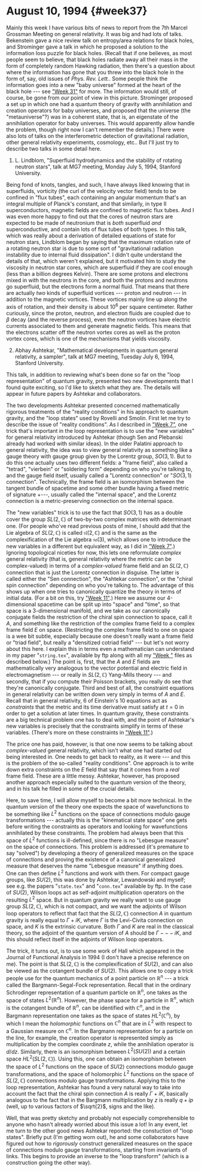 # August 10, 1994 {#week37}

Mainly this week I have various bits of news to report from the 7th
Marcel Grossman Meeting on general relativity. It was big and had lots
of talks. Bekenstein gave a nice review talk on entropy/area relations
for black holes, and Strominger gave a talk in which he proposed a
solution to the information loss puzzle for black holes. (Recall that if
one believes, as most people seem to believe, that black holes radiate
away all their mass in the form of completely random Hawking radiation,
then there's a question about where the information has gone that you
threw into the black hole in the form of, say, old issues of _Phys. Rev. Lett._. Some people think the information goes into a new "baby
universe" formed at the heart of the black hole --- see
["Week 31"](#week31) for more. The information would still, of
course, be gone from *our* point of view in this picture. Strominger
proposed a set up in which one had a quantum theory of gravity with
annihilation and creation operators for baby universes, and proposed
that the universe (the "metauniverse"?) was in a coherent state, that
is, an eigenstate of the annihilation operator for baby universes. This
would apparently allow handle the problem, though right now I can't
remember the details.) There were also lots of talks on the
interferometric detection of gravitational radiation, other general
relativity experiments, cosmology, etc.. But I'll just try to describe
two talks in some detail here.

1) L. Lindblom, "Superfluid hydrodynamics and the stability of rotating neutron stars", talk at MG7 meeting, Monday July 5, 1994, Stanford University.

Being fond of knots, tangles, and such, I have always liked knowing that
in superfluids, vorticity (the curl of the velocity vector field) tends
to be confined in "flux tubes", each containing an angular momentum
that's an integral multiple of Planck's constant, and that similarly,
in type II superconductors, magnetic fields are confined to magnetic
flux tubes. And I was even more happy to find out that the cores of
neutron stars are expected to be made of neutronium that is *both*
superfluid *and* superconductive, and contain lots of flux tubes of both
types. In this talk, which was really about a derivation of detailed
equations of state for neutron stars, Lindblom began by saying that the
maximum rotation rate of a rotating neutron star is due to some sort of
"gravitational radiation instability due to internal fluid
dissipation". I didn't quite understand the details of that, which
weren't explained, but it motivated him to study the viscosity in
neutron star cores, which are superfluid if they are cool enough (less
than a billion degrees Kelvin). There are some protons and electrons
mixed in with the neutrons in the core, and both the protons and
neutrons go superfluid, but the electrons form a normal fluid. That
means that there are actually *two* kinds of superfluid vortices ---
 proton and neutron --- in addition to the magnetic vortices. These
vortices mainly line up along the axis of rotation, and their density is
about $10^6$ per square centimeter. Rather curiously, since the proton,
neutron, and electron fluids are coupled due to $\beta$ decay (and the reverse
process), even the neutron vortices have electric currents associated to
them and generate magnetic fields. This means that the electrons scatter
off the neutron vortex cores as well as the proton vortex cores, which
is one of the mechanisms that yields viscosity.

2) Abhay Ashtekar, "Mathematical developments in quantum general relativity, a sampler", talk at MG7 meeting, Tuesday July 6, 1994, Stanford University.

This talk, in addition to reviewing what's been done so far on the
"loop representation" of quantum gravity, presented two new
developments that I found quite exciting, so I'd like to sketch what
they are. The details will appear in future papers by Ashtekar and
collaborators.

The two developments Ashtekar presented concerned mathematically
rigorous treatments of the "reality conditions" in his approach to
quantum gravity, and the "loop states" used by Rovelli and Smolin.
First let me try to describe the issue of "reality conditions". As I
described in ["Week 7"](#week7), one trick that's important in the
loop representation is to use the "new variables" for general
relativity introduced by Ashtekar (though Sen and Plebanski already had
worked with similar ideas). In the older Palatini approach to general
relativity, the idea was to view general relativity as something like a
gauge theory with gauge group given by the Lorentz group, $SO(3,1)$. But
to do this one actually uses two different fields: a "frame field",
also called a "tetrad", "vierbein" or "soldering form" depending
on who you're talking to, and the gauge field itself, usually called a
"Lorentz connection" or "$SO(3,1)$ connection". Technically, the frame
field is an isomorphism between the tangent bundle of spacetime and some
other bundle having a fixed metric of signature +---, usually called
the "internal space", and the Lorentz connection is a
metric-preserving connection on the internal space.

The "new variables" trick is to use the fact that $SO(3,1)$ has as a
double cover the group $SL(2,\mathbb{C})$ of two-by-two complex matrices with
determinant one. (For people who've read previous posts of mine, I
should add that the Lie algebra of $SL(2,\mathbb{C})$ is called $\mathfrak{sl}(2,\mathbb{C})$ and is the
same as the complexification of the Lie algebra $\mathfrak{so}(3)$, which allows one
to introduce the new variables in a different but equivalent way, as I
did in ["Week 7"](#week7).) Ignoring topological niceties for now,
this lets one reformulate *complex* general relativity (that is, general
relativity where the metric can be complex-valued) in terms of a
*complex-valued* frame field and an $SL(2,\mathbb{C})$ connection that is just the
Lorentz connection in disguise. The latter is called either the "Sen
connection", the "Ashtekar connection", or the "chiral spin
connection" depending on who you're talking to. The advantage of this
shows up when one tries to canonically quantize the theory in terms of
initial data. (For a bit on this, try ["Week 11"](#week11).) Here
we assume our 4-dimensional spacetime can be split up into "space" and
"time", so that space is a 3-dimensional manifold, and we take as our
canonically conjugate fields the restriction of the chiral spin
connection to space, call it $A$, and something like the restriction of
the complex frame field to a complex frame field $E$ on space.
(Restricting the complex frame field to one on space is a wee bit
subtle, especially because one doesn't really want a frame field or
"triad field", but really a "densitized cotriad field" --- but let's
not worry about this here. I explain this in terms even a mathematician
can understand in my paper "`string.tex`", available by ftp along with
all my ["Week "](#week) files as described below.) The point is, first, that the
$A$ and $E$ fields are mathematically very analogous to the vector potential
and electric field in electromagnetism --- or really in $SL(2,\mathbb{C})$ Yang-Mills
theory --- and secondly, that if you compute their Poisson brackets, you
really do see that they're canonically conjugate. Third and best of
all, the constraint equations in general relativity can be written down
very simply in terms of $A$ and $E$. Recall that in general relativity, 6 of
Einstein's 10 equations act as *constraints* that the metric and its
time derivative must satisfy at $t = 0$ in order to get a solution at
later times. In quantum gravity, these constraints are a big technical
problem one has to deal with, and the point of Ashtekar's new variables
is precisely that the constraints simplify in terms of these variables.
(There's more on these constraints in ["Week 11"](#week11).)

The price one has paid, however, is that one now seems to be talking
about *complex-valued* general relativity, which isn't what one had
started out being interested in. One needs to get back to reality, as it
were --- and this is the problem of the so-called "reality conditions".
One approach is to write down extra constraints on the $E$ field that say
that it comes from a *real* frame field. These are a little messy.
Ashtekar, however, has proposed another approach especially suited to
the quantum version of the theory, and in his talk he filled in some of
the crucial details.

Here, to save time, I will allow myself to become a bit more technical.
In the quantum version of the theory one expects the space of
wavefunctions to be something like $L^2$ functions on the space of
connections modulo gauge transformations --- actually this is the
"kinematical state space" one gets before writing the constraints as
operators and looking for wavefunctions annihilated by these
constraints. The problem had always been that this space of $L^2$
functions is ill-defined, since there is no "Lebesgue measure" on the
space of connections. This problem is addressed (it's premature to say
"solved") by developing a theory of generalized measures on the space
of connections and proving the existence of a canonical generalized
measure that deserves the name "Lebesgue measure" if anything does.
One can then define $L^2$ functions and work with them. For compact gauge
groups, like $SU(2)$, this was done by Ashtekar, Lewandowski and myself;
see e.g. the papers "`state.tex`" and "`conn.tex`" available by ftp. In
the case of $SU(2)$, Wilson loops act as self-adjoint multiplication
operators on the resulting $L^2$ space. But in quantum gravity we really
want to use gauge group $SL(2,\mathbb{C})$, which is not compact, and we want the
adjoints of Wilson loop operators to reflect that fact that the $SL(2,\mathbb{C})$
connection $A$ in quantum gravity is really equal to $\Gamma + iK$, where $\Gamma$ is
the Levi-Civita connection on space, and $K$ is the extrinsic curvature.
Both $\Gamma$ and $K$ are real in the classical theory, so the adjoint of the
quantum version of $A$ should be $\Gamma --- iK$, and this should reflect itself in
the adjoints of Wilson loop operators.

The trick, it turns out, is to use some work of Hall which appeared in
the Journal of Functional Analysis in 1994 (I don't have a precise
reference on me). The point is that $SL(2,\mathbb{C})$ is the complexification of
$SU(2)$, and can also be viewed as the cotangent bundle of $SU(2)$. This
allows one to copy a trick people use for the quantum mechanics of a
point particle on $\mathbb{R}^n$ --- a trick called the Bargmann-Segal-Fock
representation. Recall that in the ordinary Schrodinger representation
of a quantum particle on $\mathbb{R}^n$, one takes as the space of states
$L^2(\mathbb{R}^n)$. However, the phase space for a particle in $\mathbb{R}^n$, which is
the cotangent bundle of $\mathbb{R}^n$, can be identified with $\mathbb{C}^n$, and in the
Bargmann representation one takes as the space of states $HL^2(\mathbb{C}^n)$, by
which I mean the *holomorphic* functions on $\mathbb{C}^n$ that are in $L^2$ with
respect to a Gaussian measure on $\mathbb{C}^n$. In the Bargmann representation
for a particle on the line, for example, the creation operator is
represented simply as multiplication by the complex coordinate $z$, while
the annihilation operator is $d/dz$. Similarly, there is an isomorphism
between $L^2(SU(2))$ and a certain space $HL^2(SL(2,\mathbb{C}))$. Using this, one
can obtain an isomorphism between the space of $L^2$ functions on the
space of $SU(2)$ connections modulo gauge transformations, and the space
of holomorphic $L^2$ functions on the space of $SL(2,\mathbb{C})$ connections modulo
gauge transformations. Applying this to the loop representation,
Ashtekar has found a very natural way to take into account the fact that
the chiral spin connection $A$ is really $\Gamma + iK$, basically analogous to
the fact that in the Bargmann multiplication by $z$ is really $q + ip$
(well, up to various factors of $\sqrt{2}$, signs and the like).

Well, that was pretty sketchy and probably not especially comprehensible
to anyone who hasn't already worried about this issue a lot! In any
event, let me turn to the other good news Ashtekar reported: the
constuction of "loop states". Briefly put (I'm getting worn out), he
and some collaborators have figured out how to *rigorously* construct
generalized measures on the space of connections modulo gauge
transformations, starting from invariants of links. This begins to
provide an inverse to the "loop transform" (which is a construction
going the other way).
